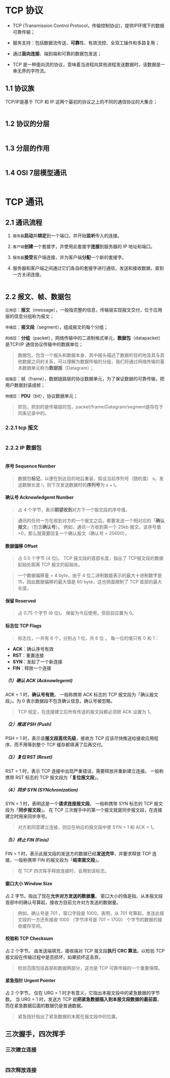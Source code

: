 # TCP 协议

- TCP (Transmission Control Protocol，传输控制协议)，提供IP环境下的数据可靠传输；

- 服务支持：包括数据流传送、**可靠**性、有效流控、全双工操作和多路复用；

- 通过**面向连接**、端到端和可靠的数据包发送；

- TCP 是一种面向流的协议，意味着当进程向其他进程发送数据时，该数据是一串无界的字符流。

## 1.1 协议族

TCP/IP是基于 TCP 和 IP 这两个最初的协议之上的不同的通信协议的大集合；

<img src="file:///E:/MarkText/image%20cache/TCPIP%20协议族.png" title="" alt="" data-align="center">

## 1.2 协议的分层

<img src="file:///E:/MarkText/image%20cache/协议的分层.png" title="" alt="" data-align="center">

## 1.3 分层的作用

<img src="file:///E:/MarkText/image%20cache/协议分层的作用.png" title="" alt="" data-align="center">

## 1.4 OSI 7层模型通讯

<img src="file:///E:/MarkText/image%20cache/OSI%207层模型通讯.png" title="" alt="" data-align="center">

# TCP 通讯

## 2.1 通讯流程

1. `服务器`**启动**并**绑定**到一个端口，并开始**监听**传入的连接。

2. `客户端`**创建**一个套接字，并使用此套接字**连接**到服务器的 IP 地址和端口。

3. `服务器`**接受**客户端连接，并为客户端**分配**一个新的套接字。

4. 服务器和客户端之间通过它们各自的套接字进行通信，发送和接收数据，直到一方关闭连接。

<img src="file:///E:/MarkText/image%20cache/tcp%20通讯.png" title="" alt="" data-align="center">

## 2.2 报文、帧、数据包

`应用层`：**报文**（message），一般指完整的信息，传输层实现报文交付，位于应用层的信息分组称为报文； 

`传输层`：**报文段**（segment），组成报文的每个分组；

`网络层`：**分组**（packet），网络传输中的二进制格式单元，**数据包**（datapacket）是TCP/IP 通信协议传输中的数据单位；

> 数据包，包含一个报头和数据本身，其中报头描述了数据的目的地及其与其他数据之间的关系，可以理解为数据传输的分组，我们将通过网络传输的基本数据单元称为**数据报**（Datagram）；

`链路层`：帧（frame），数据链路层的协议数据单元，为了保证数据的可靠传输，把用户数据封装成帧； 

`物理层`：**PDU**（bit），协议数据单元； 

> 抓包，抓到的是传输层的包，packet/frame/Datagram/segment是存在于同条记录中的。

### 2.2.1 tcp 报文

<img src="file:///E:/MarkText/image%20cache/TCP%20报文.png" title="" alt="" data-align="center">

### 2.2.2 IP 数据包

<img src="file:///E:/MarkText/image%20cache/IP%20数据包.png" title="" alt="" data-align="center">

#### 序号 Sequence Number

> 数据包**标记**，以便在到达目的地后重装，假设当前序列号（随机值） s，发送数据长度 l，则下次发送数据时的**序列号**为 s + l。

#### 确认号 Acknowledgemt Number

> 占 4 个字节，表示**期望收到**对方下一个报文段的序号值。

> 通讯的任何一方在收到对方的一个报文之后，都要发送一个相对应的「**确认报文**」（包含**确认号**）。 例如，通讯一方收到第一个 25kb 报文，该序号值=0，那么就需要回复一个确认报文（确认号 = 25600）。

#### 数据偏移 Offset

> 占 0.5 个字节 (4 位)。 TCP 报文段的首部长度，指出了 TCP报文段的数据起始处距离 TCP 报文的起始处。

> 一个数据偏移量 = 4 byte，由于 4 位二进制数能表示的最大十进制数字是 15，因此数据偏移的最大值是 60 byte，这也侧面限制了 TCP 首部的最大长度。

#### 保留 Reserved

> 占 0.75 个字节 (6 位)。 保留为今后使用，但目前应置为 0。

#### 标志位 TCP Flags

> 标志位，一共有 6 个，分别占 1 位，共 6 位 。 每一位的值只有 0 和 1：

- **ACK**：确认序号有效
- **RST**：重置连接
- **SYN**：发起了一个新连接
- **FIN**：释放一个连接

##### （1）确认 ACK (Acknowlegemt)

ACK = 1 时，**确认号有效**。 一般称携带 ACK 标志的 TCP 报文段为「确认报文段」。为 0 表示数据段不包含确认信息，确认号被忽略。

> TCP 规定，在连接建立后所有传送的报文段都必须把 ACK 设置为 1。

##### （2）推送 PSH (Push)

PSH = 1 时，表示该**报文段高优先级**，接收方 TCP 应该尽快推送给接收应用程序，而不用等到整个 TCP 缓存都填满了后再交付。

##### （3）复位 RST (Reset)

RST = 1 时，表示 TCP 连接中出现严重错误，需要释放并重新建立连接。 一般称携带 RST 标志的 TCP 报文段为「**复位报文段**」。

##### （4）同步 SYN (SYNchronization)

SYN = 1 时，表明这是一个**请求连接报文段**。 一般称携带 SYN 标志的 TCP 报文段为「**同步报文段**」。 在 TCP 三次握手中的第一个报文就是同步报文段，在连接建立时用来同步序号。

> 对方若同意建立连接，则应在响应的报文段中使 SYN = 1 和 ACK = 1。

##### （5）终止 FIN (Finis)

FIN = 1 时，表示此报文段的发送方的数据已经**发送完毕**，并要求释放 TCP 连接，一般称携带 FIN 的报文段为「**结束报文段**」。

> 在 TCP 四次挥手释放连接时，会用到该标志。

#### 窗口大小 Window Size

占 2 字节。指出了现在**允许对方发送的数据量**。 窗口大小的值是指，从本报文段首部中的确认号算起，接收方目前允许对方发送的数据量。

> 例如，确认号是 701 ，窗口字段是 1000。表明，从 701 号算起，发送此报文段的一方还有接收 1000 （字节序号是 701 ~ 1700） 个字节的数据的接收缓存空间。

#### 校验和 TCP Checksum

占 2 个字节。 由发送端填充，接收端对 TCP 报文段**执行 CRC 算法**，以检验 TCP 报文段在传输过程中是否损坏，如果损坏这丢弃。

> 检验范围包括首部和数据两部分，这也是 TCP 可靠传输的一个重要保障。

#### 紧急指针 Urgent Pointer

占 2 个字节。 仅在 URG = 1 时才有意义，它指出本报文段中的紧急数据的字节数。 当 URG = 1 时，发送方 TCP 就**把紧急数据插入到本报文段数据的最前面**，而在紧急数据后面的数据仍是普通数据。

> 紧急指针指出了紧急数据的末尾在报文段中的位置。

## 三次握手，四次挥手

### 三次建立连接

<img title="" src="file:///E:/MarkText/image%20cache/三次握手.png" alt="" data-align="center">

### 四次释放连接

<img src="file:///E:/MarkText/image%20cache/四次挥手.png" title="" alt="" data-align="center">
